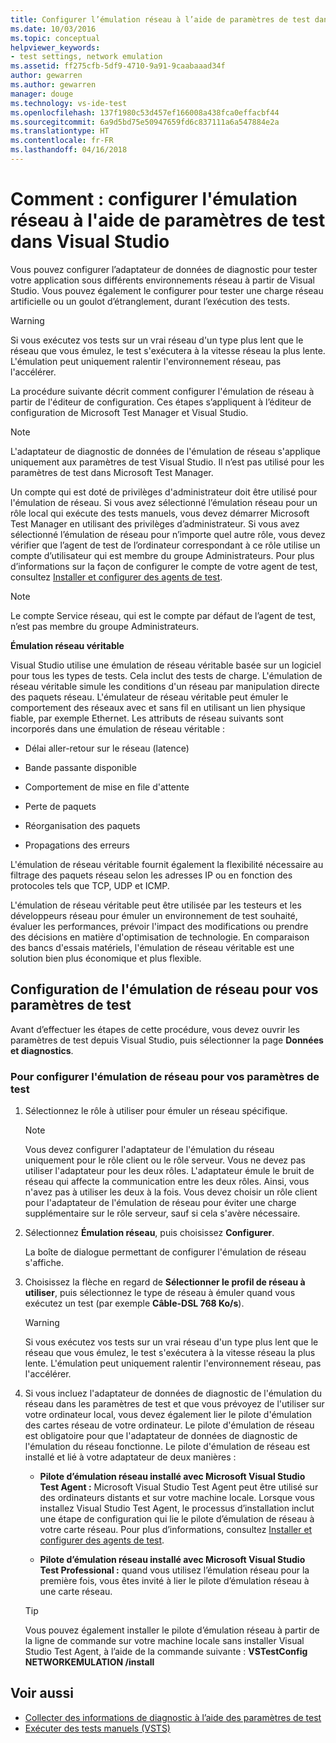 ```yaml
---
title: Configurer l’émulation réseau à l’aide de paramètres de test dans Visual Studio | Microsoft Docs
ms.date: 10/03/2016
ms.topic: conceptual
helpviewer_keywords:
- test settings, network emulation
ms.assetid: ff275cfb-5df9-4710-9a91-9caabaaad34f
author: gewarren
ms.author: gewarren
manager: douge
ms.technology: vs-ide-test
ms.openlocfilehash: 137f1980c53d457ef166008a438fca0effacbf44
ms.sourcegitcommit: 6a9d5bd75e50947659fd6c837111a6a547884e2a
ms.translationtype: HT
ms.contentlocale: fr-FR
ms.lasthandoff: 04/16/2018
---
```

# <a name="how-to-configure-network-emulation-using-test-settings-in-visual-studio"></a>Comment : configurer l'émulation réseau à l'aide de paramètres de test dans Visual Studio

Vous pouvez configurer l’adaptateur de données de diagnostic pour tester votre application sous différents environnements réseau à partir de Visual Studio. Vous pouvez également le configurer pour tester une charge réseau artificielle ou un goulot d’étranglement, durant l’exécution des tests.

> [!WARNING]
> Si vous exécutez vos tests sur un vrai réseau d'un type plus lent que le réseau que vous émulez, le test s'exécutera à la vitesse réseau la plus lente. L'émulation peut uniquement ralentir l'environnement réseau, pas l'accélérer.

 La procédure suivante décrit comment configurer l'émulation de réseau à partir de l'éditeur de configuration. Ces étapes s’appliquent à l’éditeur de configuration de Microsoft Test Manager et Visual Studio.

> [!NOTE]
> L'adaptateur de diagnostic de données de l'émulation de réseau s'applique uniquement aux paramètres de test Visual Studio. Il n’est pas utilisé pour les paramètres de test dans Microsoft Test Manager.

Un compte qui est doté de privilèges d'administrateur doit être utilisé pour l'émulation de réseau. Si vous avez sélectionné l’émulation réseau pour un rôle local qui exécute des tests manuels, vous devez démarrer Microsoft Test Manager en utilisant des privilèges d’administrateur. Si vous avez sélectionné l’émulation de réseau pour n’importe quel autre rôle, vous devez vérifier que l’agent de test de l’ordinateur correspondant à ce rôle utilise un compte d’utilisateur qui est membre du groupe Administrateurs. Pour plus d’informations sur la façon de configurer le compte de votre agent de test, consultez [Installer et configurer des agents de test](../test/lab-management/install-configure-test-agents.md).

> [!NOTE]
> Le compte Service réseau, qui est le compte par défaut de l’agent de test, n’est pas membre du groupe Administrateurs.

 **Émulation réseau véritable**

 Visual Studio utilise une émulation de réseau véritable basée sur un logiciel pour tous les types de tests. Cela inclut des tests de charge. L'émulation de réseau véritable simule les conditions d'un réseau par manipulation directe des paquets réseau. L'émulateur de réseau véritable peut émuler le comportement des réseaux avec et sans fil en utilisant un lien physique fiable, par exemple Ethernet. Les attributs de réseau suivants sont incorporés dans une émulation de réseau véritable :

-   Délai aller-retour sur le réseau (latence)

-   Bande passante disponible

-   Comportement de mise en file d'attente

-   Perte de paquets

-   Réorganisation des paquets

-   Propagations des erreurs

 L'émulation de réseau véritable fournit également la flexibilité nécessaire au filtrage des paquets réseau selon les adresses IP ou en fonction des protocoles tels que TCP, UDP et ICMP.

 L'émulation de réseau véritable peut être utilisée par les testeurs et les développeurs réseau pour émuler un environnement de test souhaité, évaluer les performances, prévoir l'impact des modifications ou prendre des décisions en matière d'optimisation de technologie. En comparaison des bancs d'essais matériels, l'émulation de réseau véritable est une solution bien plus économique et plus flexible.

## <a name="configure-network-emulation-for-your-test-settings"></a>Configuration de l'émulation de réseau pour vos paramètres de test
 Avant d’effectuer les étapes de cette procédure, vous devez ouvrir les paramètres de test depuis Visual Studio, puis sélectionner la page **Données et diagnostics**.

### <a name="to-configure-network-emulation-for-your-test-settings"></a>Pour configurer l'émulation de réseau pour vos paramètres de test

1.  Sélectionnez le rôle à utiliser pour émuler un réseau spécifique.

    > [!NOTE]
    > Vous devez configurer l'adaptateur de l'émulation du réseau uniquement pour le rôle client ou le rôle serveur. Vous ne devez pas utiliser l'adaptateur pour les deux rôles. L'adaptateur émule le bruit de réseau qui affecte la communication entre les deux rôles. Ainsi, vous n'avez pas à utiliser les deux à la fois. Vous devez choisir un rôle client pour l'adaptateur de l'émulation de réseau pour éviter une charge supplémentaire sur le rôle serveur, sauf si cela s'avère nécessaire.

2.  Sélectionnez **Émulation réseau**, puis choisissez **Configurer**.

     La boîte de dialogue permettant de configurer l'émulation de réseau s'affiche.

3.  Choisissez la flèche en regard de **Sélectionner le profil de réseau à utiliser**, puis sélectionnez le type de réseau à émuler quand vous exécutez un test (par exemple **Câble-DSL 768 Ko/s**).

    > [!WARNING]
    > Si vous exécutez vos tests sur un vrai réseau d'un type plus lent que le réseau que vous émulez, le test s'exécutera à la vitesse réseau la plus lente. L'émulation peut uniquement ralentir l'environnement réseau, pas l'accélérer.

4.  Si vous incluez l'adaptateur de données de diagnostic de l'émulation du réseau dans les paramètres de test et que vous prévoyez de l'utiliser sur votre ordinateur local, vous devez également lier le pilote d'émulation des cartes réseau de votre ordinateur. Le pilote d'émulation de réseau est obligatoire pour que l'adaptateur de données de diagnostic de l'émulation du réseau fonctionne. Le pilote d'émulation de réseau est installé et lié à votre adaptateur de deux manières :

    -   **Pilote d’émulation réseau installé avec Microsoft Visual Studio Test Agent :** Microsoft Visual Studio Test Agent peut être utilisé sur des ordinateurs distants et sur votre machine locale. Lorsque vous installez Visual Studio Test Agent, le processus d’installation inclut une étape de configuration qui lie le pilote d’émulation de réseau à votre carte réseau. Pour plus d’informations, consultez [Installer et configurer des agents de test](../test/lab-management/install-configure-test-agents.md).

    -   **Pilote d’émulation réseau installé avec Microsoft Visual Studio Test Professional :** quand vous utilisez l’émulation réseau pour la première fois, vous êtes invité à lier le pilote d’émulation réseau à une carte réseau.

    > [!TIP]
    > Vous pouvez également installer le pilote d’émulation réseau à partir de la ligne de commande sur votre machine locale sans installer Visual Studio Test Agent, à l’aide de la commande suivante : **VSTestConfig NETWORKEMULATION /install**

## <a name="see-also"></a>Voir aussi

- [Collecter des informations de diagnostic à l’aide des paramètres de test](../test/collect-diagnostic-information-using-test-settings.md)
- [Exécuter des tests manuels (VSTS)](/vsts/manual-test/getting-started/run-manual-tests)